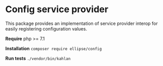 # Config service provider

This package provides an implementation of service provider interop for easily registering configuration values.

**Require** php >= 7.1

**Installation** `composer require ellipse/config`

**Run tests** `./vendor/bin/kahlan`
